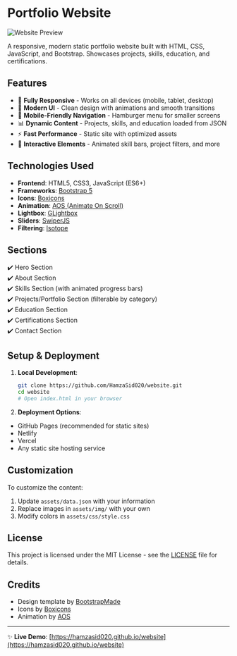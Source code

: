 # Portfolio Website

![Website Preview](assets/img/portfolio-preview.png)

A responsive, modern static portfolio website built with HTML, CSS, JavaScript, and Bootstrap. Showcases projects, skills, education, and certifications.

## Features

- 🚀 **Fully Responsive** - Works on all devices (mobile, tablet, desktop)
- 🎨 **Modern UI** - Clean design with animations and smooth transitions
- 📱 **Mobile-Friendly Navigation** - Hamburger menu for smaller screens
- 📊 **Dynamic Content** - Projects, skills, and education loaded from JSON
- ⚡ **Fast Performance** - Static site with optimized assets
- 🌈 **Interactive Elements** - Animated skill bars, project filters, and more

## Technologies Used

- **Frontend**: HTML5, CSS3, JavaScript (ES6+)
- **Frameworks**: [Bootstrap 5](https://getbootstrap.com/)
- **Icons**: [Boxicons](https://boxicons.com/)
- **Animation**: [AOS (Animate On Scroll)](https://michalsnik.github.io/aos/)
- **Lightbox**: [GLightbox](https://biati-digital.github.io/glightbox/)
- **Sliders**: [SwiperJS](https://swiperjs.com/)
- **Filtering**: [Isotope](https://isotope.metafizzy.co/)

## Sections

✔️ Hero Section  
✔️ About Section  
✔️ Skills Section (with animated progress bars)  
✔️ Projects/Portfolio Section (filterable by category)  
✔️ Education Section  
✔️ Certifications Section  
✔️ Contact Section

## Setup & Deployment

1. **Local Development**:

   ```bash
   git clone https://github.com/HamzaSid020/website.git
   cd website
   # Open index.html in your browser

   ```

2. **Deployment Options**:

- GitHub Pages (recommended for static sites)
- Netlify
- Vercel
- Any static site hosting service

## Customization

To customize the content:

1. Update `assets/data.json` with your information
2. Replace images in `assets/img/` with your own
3. Modify colors in `assets/css/style.css`

## License

This project is licensed under the MIT License - see the [LICENSE](LICENSE) file for details.

## Credits

- Design template by [BootstrapMade](https://bootstrapmade.com/)
- Icons by [Boxicons](https://boxicons.com/)
- Animation by [AOS](https://michalsnik.github.io/aos/)

---

✨ **Live Demo**: [https://hamzasid020.github.io/website](https://hamzasid020.github.io/website)
